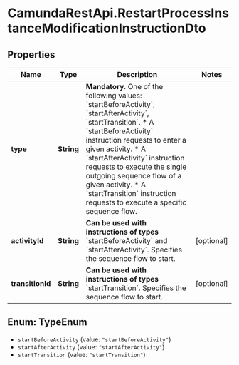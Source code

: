 # CamundaRestApi.RestartProcessInstanceModificationInstructionDto

## Properties
Name | Type | Description | Notes
------------ | ------------- | ------------- | -------------
**type** | **String** | **Mandatory**. One of the following values: &#x60;startBeforeActivity&#x60;, &#x60;startAfterActivity&#x60;, &#x60;startTransition&#x60;.  * A &#x60;startBeforeActivity&#x60; instruction requests to enter a given activity. * A &#x60;startAfterActivity&#x60; instruction requests to execute the single outgoing sequence flow of a given activity. * A &#x60;startTransition&#x60; instruction requests to execute a specific sequence flow. | 
**activityId** | **String** | **Can be used with instructions of types** &#x60;startBeforeActivity&#x60; and &#x60;startAfterActivity&#x60;. Specifies the sequence flow to start. | [optional] 
**transitionId** | **String** | **Can be used with instructions of types** &#x60;startTransition&#x60;. Specifies the sequence flow to start. | [optional] 

<a name="TypeEnum"></a>
## Enum: TypeEnum

* `startBeforeActivity` (value: `"startBeforeActivity"`)
* `startAfterActivity` (value: `"startAfterActivity"`)
* `startTransition` (value: `"startTransition"`)

